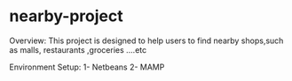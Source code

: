 # nearby-project
Overview:
This project is designed to help users to find nearby shops,such as malls, restaurants ,groceries ....etc

Environment Setup:
1- Netbeans
2- MAMP

